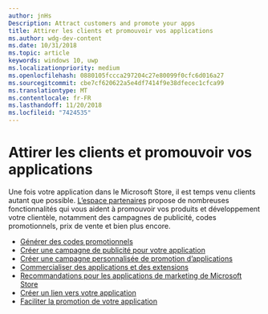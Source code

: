 ```yaml
---
author: jnHs
Description: Attract customers and promote your apps
title: Attirer les clients et promouvoir vos applications
ms.author: wdg-dev-content
ms.date: 10/31/2018
ms.topic: article
keywords: windows 10, uwp
ms.localizationpriority: medium
ms.openlocfilehash: 0880105fccca297204c27e80099f0cfc6d016a27
ms.sourcegitcommit: cbe7cf620622a5e4df7414f9e38dfecec1cfca99
ms.translationtype: MT
ms.contentlocale: fr-FR
ms.lasthandoff: 11/20/2018
ms.locfileid: "7424535"
---
```

# <a name="attract-customers-and-promote-your-apps"></a>Attirer les clients et promouvoir vos applications

Une fois votre application dans le Microsoft Store, il est temps venu clients autant que possible. [L’espace partenaires](https://partner.microsoft.com/dashboard) propose de nombreuses fonctionnalités qui vous aident à promouvoir vos produits et développement votre clientèle, notamment des campagnes de publicité, codes promotionnels, prix de vente et bien plus encore.

-   [Générer des codes promotionnels](generate-promotional-codes.md)
-   [Créer une campagne de publicité pour votre application](create-an-ad-campaign-for-your-app.md)
-   [Créer une campagne personnalisée de promotion d’applications](create-a-custom-app-promotion-campaign.md)
-   [Commercialiser des applications et des extensions](put-apps-and-add-ons-on-sale.md)
-   [Recommandations pour les applications de marketing de Microsoft Store](app-marketing-guidelines.md)
-   [Créer un lien vers votre application](link-to-your-app.md)
-   [Faciliter la promotion de votre application](make-your-app-easier-to-promote.md)

 

 
